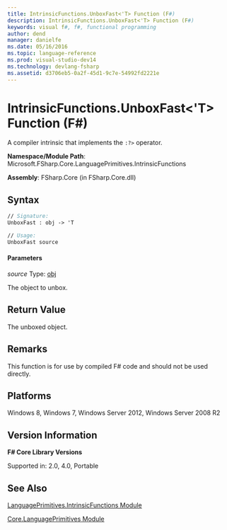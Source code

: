 ```yaml
---
title: IntrinsicFunctions.UnboxFast<'T> Function (F#)
description: IntrinsicFunctions.UnboxFast<'T> Function (F#)
keywords: visual f#, f#, functional programming
author: dend
manager: danielfe
ms.date: 05/16/2016
ms.topic: language-reference
ms.prod: visual-studio-dev14
ms.technology: devlang-fsharp
ms.assetid: d3706eb5-0a2f-45d1-9c7e-54992fd2221e 
---
```


# IntrinsicFunctions.UnboxFast<'T> Function (F#)

A compiler intrinsic that implements the `:?>` operator.

**Namespace/Module Path**: Microsoft.FSharp.Core.LanguagePrimitives.IntrinsicFunctions

**Assembly**: FSharp.Core (in FSharp.Core.dll)


## Syntax

```fsharp
// Signature:
UnboxFast : obj -> 'T

// Usage:
UnboxFast source
```

#### Parameters
*source*
Type: [obj](https://msdn.microsoft.com/library/dcf2430f-702b-40e5-a0a1-97518bf137f7)


The object to unbox.

## Return Value

The unboxed object.

## Remarks
This function is for use by compiled F# code and should not be used directly.


## Platforms
Windows 8, Windows 7, Windows Server 2012, Windows Server 2008 R2


## Version Information
**F# Core Library Versions**

Supported in: 2.0, 4.0, Portable

## See Also
[LanguagePrimitives.IntrinsicFunctions Module](LanguagePrimitives.IntrinsicFunctions-Module-%5BFSharp%5D.md)

[Core.LanguagePrimitives Module](Core.LanguagePrimitives-Module-%5BFSharp%5D.md)